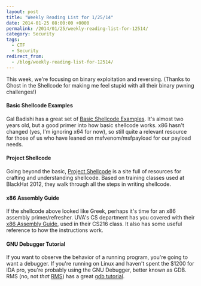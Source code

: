 ```yaml
---
layout: post
title: "Weekly Reading List for 1/25/14"
date: 2014-01-25 08:00:00 +0000
permalink: /2014/01/25/weekly-reading-list-for-12514/
category: Security
tags:
  - CTF
  - Security
redirect_from:
  - /blog/weekly-reading-list-for-12514/
---
```

This week, we're focusing on binary exploitation and reversing.  (Thanks to Ghost in the Shellcode for making me feel stupid with all their binary pwning challenges!)

#### Basic Shellcode Examples
Gal Badishi has a great set of [Basic Shellcode Examples](https://badishi.com/basic-shellcode-example/).  It's almost two years old, but a good primer into how basic shellcode works.  x86 hasn't changed (yes, I'm ignoring x64 for now), so still quite a relevant resource for those of us who have leaned on msfvenom/msfpayload for our payload needs.

#### Project Shellcode
Going beyond the basic, [Project Shellcode](http://projectshellcode.com/) is a site full of resources for crafting and understanding shellcode.  Based on training classes used at BlackHat 2012, they walk through all the steps in writing shellcode.

#### x86 Assembly Guide
If the shellcode above looked like Greek, perhaps it's time for an x86 assembly primer/refresher.  UVA's CS department has you covered with their [x86 Assembly Guide](http://www.cs.virginia.edu/~evans/cs216/guides/x86.html), used in their CS216 class.  It also has some useful reference to how the instructions work.

#### GNU Debugger Tutorial
If you want to observe the behavior of a running program, you're going to want a debugger.  If you're running on Linux and haven't spent the $1200 for IDA pro, you're probably using the GNU Debugger, better known as GDB.  RMS (no, not *that* [RMS](http://stallman.org/)) has a great [gdb tutorial](http://www.unknownroad.com/rtfm/gdbtut/).
